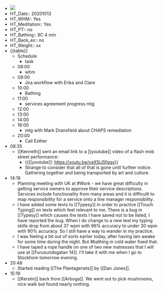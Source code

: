 - ![](https://firebasestorage.googleapis.com/v0/b/firescript-577a2.appspot.com/o/imgs%2Fapp%2FDavidsroam%2Fgu0Sd6dABA.png?alt=media&token=4fcc1759-1927-4ac4-96b3-3fc830a44c20)
- HT_Date:: 20201013
- HT_WHM:: Yes
- HT_Meditation:: Yes
- HT_PT:: no
- HT_Bathing:: 9C 4 min
- HT_Back_ex:: no
- HT_Weight:: xx
- {{table}}
    - Schedule
        - task
    - 08:00
        - whm
    - 09:00
        - Jira workflow with Erika and Clare
    - 10:00
        - Bathing
    - 11:00
        - services agreement progress mtg
    - 12:00
    - 13:00
    - 14:00
    - 16:00
        - mtg with Mark Dransfield about CHAPS remediation
    - 20:00
        - Call Esther
-  08:35
    - [[Kenneth]] sent an email link to a [[youtube]] video of a flash mob street performance:
        - {{[[youtube]]: https://youtu.be/ceX5jJ5fggs}}
        - Strange to consider that all of that is gone until further notice. Gathering together and being  transported by art and culture.
- 14:18
    - Planning meeting with UK at #Work - we have great difficulty in getting service owners to approve their service descriptions. Services include functionality from many areas and it is difficullt to map responsibility for a service onto a line manager responsibility.
    - I have added some texts to [[Typesy]] in order to practice [[Touch Typing]] on texts which feel relevant to me. There is a bug in [[Typesy]] which causes the texts I have saved not to be listed, I have reported the bug. When I do change to a new text my typing skills drop from about 37 wpm with 96% accuracy to under 30 wpm with 90% accuracy. So I still have a way to wander in my practice.
    - I was feeling a bit out of sorts earlier today, after having lain awake for some time during the night. But #bathing in cold water fixed that.
    - I have taped a rope handle on one of two new matresses that I will use at [[Furusundsgatan 14]]. I'll take it with me when I go to Stockhom tomorrow evening.
- 20:48
    - Started reading [[The Plantagenets]] by [[Dan Jones]].
- 15:19
    - [[Kerstin]] back from [[Arboga]]. We went out to pick mushrooms,  nice walk but found nearly nothing.
